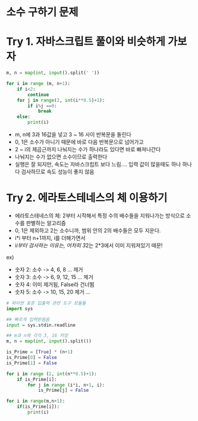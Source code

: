 # 소수 구하기 문제

# Try 1. 자바스크립트 풀이와 비슷하게 가보자

```python
m, n = map(int, input().split(' '))

for i in range (m, n+1):
    if i<2:
        continue
    for j in range(2, int(i**0.5)+1):
        if i%j ==0:
            break
    else:
        print(i)
```

- m, n에 3과 16값을 넣고 3 ~ 16 사이 반복문을 돌린다
- 0, 1은 소수가 아니기 때문에 바로 다음 반복문으로 넘어가고
- 2 ~ i의 제곱근까지 나눠지는 수가 하나라도 있다면 바로 빠져나간다
- 나눠지는 수가 없으면 소수이므로 출력한다
- 실행은 잘 되지만, 속도는 자바스크립트 보다 느림.... 입력 값이 많을때도 하나 하나 다 검사하므로 속도 성능이 좋지 않음

# Try 2. 에라토스테네스의 체 이용하기

- 에라토스테네스의 체: 2부터 시작해서 특정 수의 배수들을 지워나가는 방식으로 소수를 판별하는 알고리즘
- 0, 1은 제외하고 2는 소수니까, 범위 안의 2의 배수들은 모두 지운다.
- i\*i 부터 n+1까지, i를 더해가면서
- i*i부터 검사하는 이유는, 어차피 3*2는 2\*3에서 이미 지워져있기 때문!

ex)

- 숫자 2: 소수 -> 4, 6, 8 ... 제거
- 숫자 3: 소수 -> 6, 9, 12, 15 ... 제거
- 숫자 4: 이미 제거됨, False라 건너뜀
- 숫자 5: 소수 -> 10, 15, 20 제거 ...

```python
# 파이썬 표준 입출력 관련 도구 모듈듈
import sys

## 빠르게 입력받음음
input = sys.stdin.readline

## m과 n에 각각 3, 16 저장
m, n = map(int, input().split())

is_Prime = [True] * (n+1)
is_Prime[0] = False
is_Prime[1] = False

for i in range (2, int(n**0.5)+1):
    if is_Prime[i]:
        for j in range (i*i, n+1, i):
            is_Prime[j] = False

for i in range(m,n+1):
    if(is_Prime[i]):
        print(i)
```
